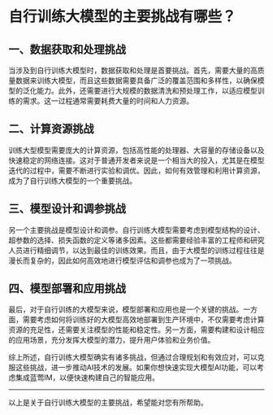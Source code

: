 # 自行训练大模型的主要挑战有哪些？

## 一、数据获取和处理挑战
当涉及到自行训练大模型时，数据获取和处理是首要挑战。首先，需要大量的高质量数据来训练大模型，而且这些数据需要具备广泛的覆盖范围和多样性，以确保模型的泛化能力。此外，还需要进行大规模的数据清洗和预处理工作，以适应模型训练的需求。这一过程通常需要耗费大量的时间和人力资源。

## 二、计算资源挑战
训练大型模型需要庞大的计算资源，包括高性能的处理器、大容量的存储设备以及快速稳定的网络连接。这对于普通开发者来说是一个相当大的投入，尤其是在模型迭代的过程中，需要不断进行实验和调优。因此，如何有效管理和利用计算资源，成为了自行训练大模型的一个重要挑战。

## 三、模型设计和调参挑战
另一个主要挑战是模型设计和调参。自行训练大模型需要考虑到模型结构的设计、超参数的选择、损失函数的定义等诸多因素。这些都需要经验丰富的工程师和研究人员进行精细调节，以达到最佳的训练效果。而且，由于大模型的训练过程往往是漫长而复杂的，因此如何高效地进行模型评估和调参也成为了一项挑战。

## 四、模型部署和应用挑战
最后，对于自行训练的大模型来说，模型部署和应用也是一个关键的挑战。一方面，需要考虑如何将训练好的大模型高效地部署到生产环境中，不仅需要考虑计算资源的充足性，还需要关注模型的性能和稳定性。另一方面，需要构建和设计相应的应用场景，充分发挥大模型的潜力，提升用户体验和业务价值。

综上所述，自行训练大模型确实有诸多挑战，但通过合理规划和有效应对，可以克服这些挑战，进一步推动AI技术的发展。如果你想快速实现大模型AI功能，可以考虑集成蓝莺IM，以便快速构建自己的智能应用。

---
以上是关于自行训练大模型的主要挑战，希望能对您有所帮助。